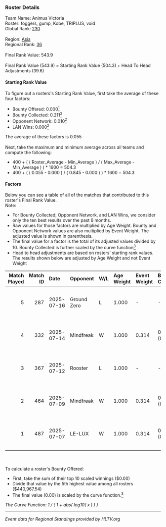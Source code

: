 ### Roster Details<br />
Team Name: Animus Victoria<br />
Roster: foggers, gump, Kobe, TRIPLUS, void<br />
Global Rank: [230](../../standings_global_2025_08_04.md)<br />
<br />
Region: [Asia]( ../../standings_asia_2025_08_04.md)<br />
Regional Rank: [36]( ../../standings_asia_2025_08_04.md)<br />
<br />
Final Rank Value:  543.9<br />
<br />
Final Rank Value (543.9) = Starting Rank Value (504.3) + Head To Head Adjustments (39.6)<br />

#### Starting Rank Value<br />
To figure out a rosters's Starting Rank Value, first take the average of these four factors:<br />
- Bounty Offered: 0.000[<sup>1</sup>](#table2)
- Bounty Collected: 0.211[<sup>2</sup>](#table1)
- Opponent Network: 0.010[<sup>2</sup>](#table1)
- LAN Wins: 0.000[<sup>2</sup>](#table1)

The average of these factors is 0.055<br />
<br />
Next, take the maximum and minimum average across all teams and compute the following:<br />
- 400 + ( ( Roster_Average - Min_Average ) / ( Max_Average - Min_Average ) ) * 1600 = 504.3
- 400 + ( ( 0.055 - 0.000 ) / ( 0.845 - 0.000 ) ) * 1600 = 504.3


#### Factors<br />
Below you can see a table of all of the matches that contributed to this roster's Final Rank Value.<br />
Note:<br />

- For Bounty Collected, Opponent Network, and LAN Wins, we consider only the ten best results over the past 6 months.
- Raw values for those factors are multiplied by Age Weight. Bounty and Opponent Network values are also multiplied by Event Weight. The adjusted value is shown in parenthesis.
- The final value for a factor is the total of its adjusted values divided by 10. Bounty Collected is further scaled by the curve function[<sup>3</sup>](#curveFunction)
- Head to head adjustments are based on rosters' starting rank values. The results shown below are adjusted by Age Weight and not Event Weight
<span id="table1"></span><br />


| Match Played | Match ID | Date       | Opponent    | W/L | Age Weight | Event Weight | Bounty Collected | Opponent Network | LAN Wins  | H2H Adj. | Roster                             |
| -: | -: | :- | :- | :- | :- | :- | :- | :- | :- | -: | :- |
|            5 |      287 | 2025-07-16 | Ground Zero | L   | 1.000      | -            | -                | -                | -         |   -10.21 | foggers, gump, Kobe, TRIPLUS, void |
|            4 |      332 | 2025-07-14 | Mindfreak   | W   | 1.000      | 0.314        | 0.003 (0.001)    | 0.145 (0.046)    | 0 (0.000) |    19.10 | foggers, gump, Kobe, TRIPLUS, void |
|            3 |      367 | 2025-07-12 | Rooster     | L   | 1.000      | -            | -                | -                | -         |    -7.66 | foggers, gump, Kobe, TRIPLUS, void |
|            2 |      464 | 2025-07-09 | Mindfreak   | W   | 1.000      | 0.314        | 0.003 (0.001)    | 0.145 (0.046)    | 0 (0.000) |    21.09 | foggers, gump, Kobe, TRIPLUS, void |
|            1 |      487 | 2025-07-07 | LE-LUX      | W   | 1.000      | 0.314        | 0.000 (0.000)    | 0.014 (0.004)    | 0 (0.000) |    17.31 | foggers, gump, Kobe, TRIPLUS, void |

<br />
<span id="table2"></span><br />
To calculate a roster's Bounty Offered:<br />

- First, take the sum of their top 10 scaled winnings ($0.00)
- Divide that value by the 5th highest value among all rosters ($440,967.54)
- The final value (0.00) is scaled by the curve function.[<sup>3</sup>](#curveFunction)

<span id="curveFunction"></span>_The Curve Function: 1 / ( 1 + abs( log10( x ) ) )_<br />

---
_Event data for Regional Standings provided by HLTV.org_<br />
